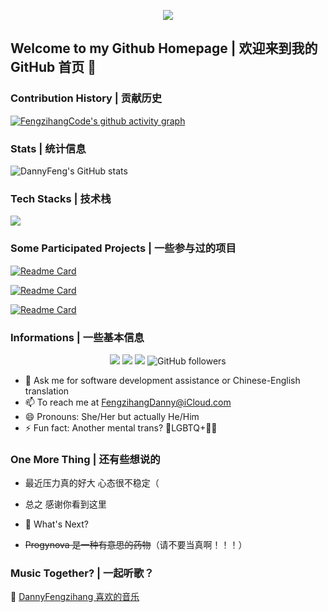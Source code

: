 <p align='center'>
    <img src="https://capsule-render.vercel.app/api?type=waving&color=auto&height=300&section=header&text=Hi%20there%20👋&fontSize=90&animation=fadeIn&fontAlignY=38&desc=Amour%20de%20Chine&descAlignY=51&descAlign=62"/>
</p>

## Welcome to my Github Homepage | 欢迎来到我的 GitHub 首页 🎉

### Contribution History | 贡献历史
[![FengzihangCode's github activity graph](https://github-readme-activity-graph.vercel.app/graph?username=FengzihangCode&theme=github-compact)](https://github.com/ashutosh00710/github-readme-activity-graph)

### Stats | 统计信息
![DannyFeng's GitHub stats](https://github-readme-stats-fengzihangcodes-projects.vercel.app/api?username=FengzihangCode&count_private=true&show_icons=true&theme=dracula)

### Tech Stacks | 技术栈
<img src="https://skillicons.dev/icons?i=git,c,cpp,cs,swift,py,java,kotlin,js,ts,vue,dotnet,md,powershell,eclipse,androidstudio,idea,visualstudio,vscode,cloudflare,azure,vercel,apple,windows,linux,ubuntu" />

### Some Participated Projects | 一些参与过的项目
[![Readme Card](https://github-readme-stats-fengzihangcodes-projects.vercel.app/api/pin/?username=Darock-Studio&repo=Darock-Bili)](https://github.com/Darock-Studio/Darock-Bili)

[![Readme Card](https://github-readme-stats-fengzihangcodes-projects.vercel.app/api/pin/?username=ClassIsland&repo=ClassIsland)](https://github.com/ClassIsland/ClassIsland)

[![Readme Card](https://github-readme-stats-fengzihangcodes-projects.vercel.app/api/pin/?username=Groupguanfang&repo=arkTS)](https://github.com/Groupguanfang/arkTS)

### Informations | 一些基本信息
<p align="center">
    <a href="https://github.com/FengzihangCode"><img src="https://img.shields.io/badge/GitHub-FengzihangCode-blue?logo=github" /></a>
    <a href="https://space.bilibili.com/77079756"><img src="https://img.shields.io/badge/哔哩哔哩-DannyFenggggg-pink?logo=bilibili" /></a>
    <img src="https://komarev.com/ghpvc/?username=FengzihangCode" />
    <img alt="GitHub followers" src="https://img.shields.io/github/followers/fengzihangcode">
</p>

- 💬 Ask me for software development assistance or Chinese-English translation
- 📫 To reach me at FengzihangDanny@iCloud.com
- 😄 Pronouns: She/Her but actually He/Him
- ⚡ Fun fact: Another mental trans? 🌈LGBTQ+🏳‍🌈

### One More Thing | 还有些想说的
- 最近压力真的好大 心态很不稳定（
- 总之 感谢你看到这里
- 🎇 What's Next?

- ~~Progynova 是一种有意思的药物~~（请不要当真啊！！！）

### Music Together? | 一起听歌？

🎵 [DannyFengzihang 喜欢的音乐](https://music.apple.com/cn/playlist/dannyfengzihang%E5%96%9C%E6%AC%A2%E7%9A%84%E9%9F%B3%E4%B9%90/pl.u-qxylEMJF348P7ZG)
